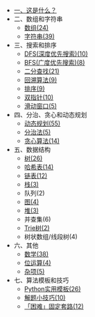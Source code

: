   - [一、这是什么？](/README.md)
  - 二、数组和字符串
    - [数组(24)](array.md)
    - [字符串(39)](string.md)
  - 三、搜索和排序
    - [DFS(深度优先搜索)(10)](dfs.md)
    - [BFS(广度优先搜索)(8)](bfs.md)
    - [二分查找(21)](binary.md)
    - [回溯算法(9)](backtracking.md)
    - [排序(9)](sort.md)
    - [双指针(10)](dual_pointer.md)
    - [滑动窗口(5)](sliding.md)
  - 四、分治、贪心和动态规划
    - [动态规划(55)](dp.md)
    - [分治法(5)](divide.md)
    - [贪心算法(14)](greedy.md)
  - 五、数据结构
    - [树(26)](tree.md)
    - [哈希表(14)](hash.md)
    - [链表(12)](list.md)
    - [栈(3)](stack.md)
    - 队列(2)
    - [图(4)](graph.md)
    - [堆(3)](heap.md)
    - 并查集(6)
    - [Trie树(2)](trie.md)
    - 树状数组/线段树(4)
  - 六、其他
    - [数学(38)](math.md)
    - [位运算(4)](bit.md)
    - [杂项(5)](misc.md)
  - 七、算法模板和技巧
      - [Python实用模板(26)](/实用模板.md)
      - [解题小技巧(10)](一些tricks.md)
      - [「困难」固定套路(12)](套路.md)

